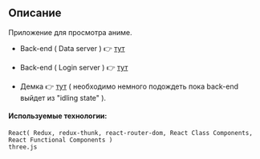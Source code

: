
## Описание
Приложение для просмотра аниме.

- Back-end ( Data server ) 👉 [тут]( https://github.com/DavidSulava/Demo_Anime_React_Back_End )
- Back-end ( Login server ) 👉 [тут]( https://github.com/DavidSulava/LoginServer )

- Демка 👉 [тут]( https://davidsulava.github.io/Demo_Anime_React_Front_End/) ( необходимо немного подождеть пока back-end выйдет из "idling state" ).

#### Используемые технологии:
```
React( Redux, redux-thunk, react-router-dom, React Class Components, React Functional Components )
three.js

```



